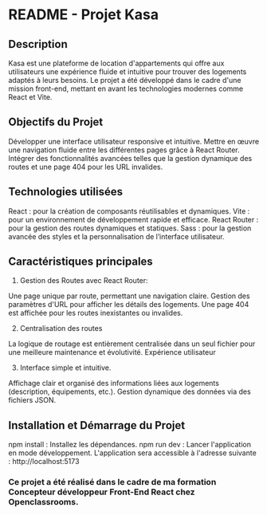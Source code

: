 # README - Projet Kasa

## Description
Kasa est une plateforme de location d'appartements qui offre aux utilisateurs une expérience fluide et intuitive pour trouver des logements adaptés à leurs besoins. Le projet a été développé dans le cadre d'une mission front-end, mettant en avant les technologies modernes comme React et Vite.

## Objectifs du Projet
Développer une interface utilisateur responsive et intuitive.
Mettre en œuvre une navigation fluide entre les différentes pages grâce à React Router.
Intégrer des fonctionnalités avancées telles que la gestion dynamique des routes et une page 404 pour les URL invalides.

## Technologies utilisées
React : pour la création de composants réutilisables et dynamiques.
Vite : pour un environnement de développement rapide et efficace.
React Router : pour la gestion des routes dynamiques et statiques.
Sass : pour la gestion avancée des styles et la personnalisation de l’interface utilisateur.

## Caractéristiques principales
1. Gestion des Routes avec React Router:

Une page unique par route, permettant une navigation claire.
Gestion des paramètres d'URL pour afficher les détails des logements.
Une page 404 est affichée pour les routes inexistantes ou invalides.

2. Centralisation des routes

La logique de routage est entièrement centralisée dans un seul fichier pour une meilleure maintenance et évolutivité.
Expérience utilisateur

3. Interface simple et intuitive.

Affichage clair et organisé des informations liées aux logements (description, équipements, etc.).
Gestion dynamique des données via des fichiers JSON.

## Installation et Démarrage du Projet

npm install : Installez les dépendances.
npm run dev : Lancer l'application en mode développement.
L'application sera accessible à l'adresse suivante : http://localhost:5173


### Ce projet a été réalisé dans le cadre de ma formation Concepteur développeur Front-End React chez Openclassrooms.
